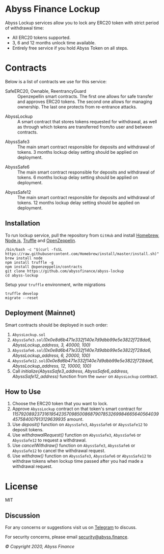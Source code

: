 Abyss Finance Lockup
=========

Abyss Lockup services allow you to lock any ERC20 token with strict period of withdrawal time:

  - All ERC20 tokens supported.
  - 3, 6 and 12 months unlock time available.
  - Entirely free service if you hold Abyss Token on all steps.

Contracts
=========

Below is a list of contracts we use for this service:

<dl>
  <dt>SafeERC20, Ownable, ReentrancyGuard</dt>
  <dd>Openzepellin smart contracts. The first one allows for safe transfer and approves ERC20 tokens. The second one allows for managing ownership. The last one protects from re-entrance attacks.</dd>
</dl>

<dl>
  <dt>AbyssLockup</dt>
  <dd>A smart contract that stores tokens requested for withdrawal, as well as through which tokens are transferred from/to user and between contracts.</dd>
</dl>

<dl>
  <dt>AbyssSafe3</dt>
  <dd>The main smart contract responsible for deposits and withdrawal of tokens. 3 months lockup delay setting should be applied on deployment.</dd>
</dl>

<dl>
  <dt>AbyssSafe6</dt>
  <dd>The main smart contract responsible for deposits and withdrawal of tokens. 6 months lockup delay setting should be applied on deployment.</dd>
</dl>

<dl>
  <dt>AbyssSafe12</dt>
  <dd>The main smart contract responsible for deposits and withdrawal of tokens. 12 months lockup delay setting should be applied on deployment.</dd>
</dl>

Installation
------------

To run lockup service, pull the repository from `GitHub` and install [Homebrew](https://brew.sh), [Node.js](https://nodejs.org), [Truffle](https://www.trufflesuite.com) and [OpenZeppelin](https://openzeppelin.com).

    /bin/bash -c "$(curl -fsSL https://raw.githubusercontent.com/Homebrew/install/master/install.sh)"
    brew install node
    npm install truffle -g
    npm install @openzeppelin/contracts
    git clone https://github.com/abyssfinance/abyss-lockup
    cd abyss-lockup

Setup your `truffle` environment, write migrations

    truffle develop
    migrate --reset

Deployment (Mainnet)
------------

Smart contracts should be deployed in such order:

1. `AbyssLockup.sol`
2. `AbyssSafe3.sol`_(0x0e8d6b471e332f140e7d9dbb99e5e3822f728da6, AbyssLockup_address, 3, 40000, 100)_
3. `AbyssSafe6.sol`_(0x0e8d6b471e332f140e7d9dbb99e5e3822f728da6, AbyssLockup_address, 6, 20000, 100)_
4. `AbyssSafe12.sol`_(0x0e8d6b471e332f140e7d9dbb99e5e3822f728da6, AbyssLockup_address, 12, 10000, 100)_
5. Call _initialize(AbyssSafe3_address, AbyssSafe6_address, AbyssSafe12_address)_ function from the `owner` on `AbyssLockup` contract.

How to Use
------------

1. Choose the ERC20 token that you want to lock.
2. Approve `AbyssLockup` contract on that token's smart contract for _115792089237316195423570985008687907853269984665640564039457584007913129639935_ amount.
3. Use _deposit()_ function on `AbyssSafe3`, `AbyssSafe6` or `AbyssSafe12` to deposit tokens.
4. Use _withdrawalRequest()_ function on `AbyssSafe3`, `AbyssSafe6` or `AbyssSafe12` to request a withdrawal.
5. Use _cancelWithdraw()_ function on `AbyssSafe3`, `AbyssSafe6` or `AbyssSafe12` to cancel the withdrawal request.
6. Use _withdraw()_ function on `AbyssSafe3`, `AbyssSafe6` or `AbyssSafe12` to withdraw tokens when lockup time passed after you had made a withdrawal request.

License
=========

MIT

Discussion
----------

For any concerns or suggestions visit us on [Telegram](https://t.me/abyssfinance) to discuss.

For security concerns, please email [security@abyss.finance](mailto:security@abyss.finance).

_© Copyright 2020, Abyss Finance_
